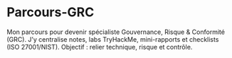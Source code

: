 # Parcours-GRC
Mon parcours pour devenir spécialiste Gouvernance, Risque &amp; Conformité (GRC). J’y centralise notes, labs TryHackMe, mini-rapports et checklists (ISO 27001/NIST). Objectif : relier technique, risque et contrôle.
